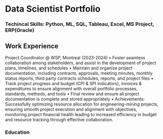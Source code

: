 # Data Scientist Portfolio
### Techincal Skills: Python, ML, SQL, Tableau, Excel, MS Project, ERP(Oracle) 
## Work Experience
Project Coordinator @ WSP, Montreal (2023-2024)
•	Foster seamless collaboration among stakeholders, and assist in the development of project plans, timelines, and schedules
•	Maintain and organize project documentation, including contracts, approvals, meeting minutes, monthly status reports, third party contracts schedules, reports, and project files
•	Track project progress and budget (CPI & SPI indicators), invoices & expenditures to ensure alignment with overall portfolio processes, standards, methods, and tools
•	Final review and ensure all project documentation is complete and stored appropriately
• Achievements: Successfully optimizing resource allocation for engineering-mining projects, ensuring smooth project execution and alignment with objectives, monitoring project financial health leading to increased efficiency in budget and resource tracking through effective collaboration. 

### Education



